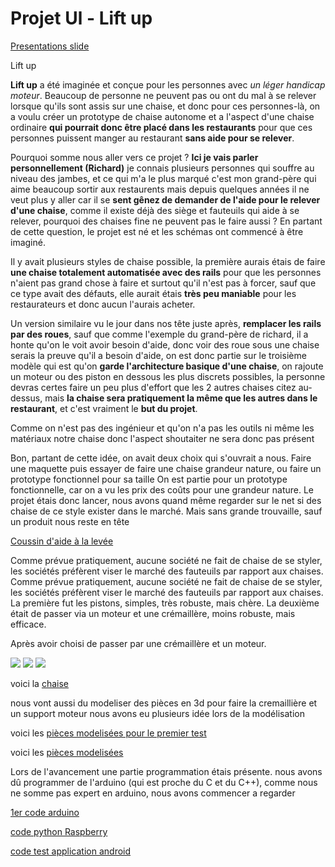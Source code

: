 Projet Ul - Lift up
====================

[Presentations slide](https://docs.google.com/presentation/d/1F90I4jqLM0xJeXBUU_vE5x2pX4bnX4WyPgPFGB-84LE/edit?usp=sharing)

Lift up

__Lift up__ a été imaginée et conçue pour les personnes avec _un léger handicap moteur_. Beaucoup de personne ne peuvent pas ou ont du mal à se relever lorsque qu'ils sont assis sur une chaise, et donc pour ces personnes-là, on a voulu créer un prototype de chaise autonome et a l'aspect d'une chaise ordinaire __qui pourrait donc être placé dans les restaurants__ pour que ces personnes puissent manger au restaurant __sans aide pour se relever__.

Pourquoi somme nous aller vers ce projet ? __Ici je vais parler personnellement (Richard)__ je connais plusieurs personnes qui souffre au niveau des jambes, et ce qui m'a le plus marqué c'est mon grand-père qui aime beaucoup sortir aux restaurents mais depuis quelques années il ne veut plus y aller car il se __sent gênez de demander de l'aide pour le relever d'une chaise__, comme il existe déjà des siège et fauteuils qui aide à se relever, pourquoi des chaises fine ne peuvent pas le faire aussi ? En partant de cette question, le projet est né et les schémas ont commencé à être imaginé.

Il y avait plusieurs styles de chaise possible, la première aurais étais de faire __une chaise totalement automatisée avec des rails__ pour que les personnes n'aient pas grand chose à faire et surtout qu'il n'est pas à forcer, sauf que ce type avait des défauts, elle aurait étais __très peu maniable__ pour les restaurateurs et donc aucun l'aurais acheter.

Un version similaire vu le jour dans nos tête juste après, __remplacer les rails par des roues__, sauf que comme l'exemple du grand-père de richard, il a honte qu'on le voit avoir besoin d'aide, donc voir des roue sous une chaise serais la preuve qu'il a besoin d'aide, on est donc partie sur le troisième modèle qui est qu'on __garde l'architecture basique d'une chaise__, on rajoute un moteur ou des piston en dessous les plus discrets possibles, la personne devras certes faire un peu plus d'effort que les 2 autres chaises citez au-dessus, mais __la chaise sera pratiquement la même que les autres dans le restaurant__, et c'est vraiment le __but du projet__.

Comme on n'est pas des ingénieur et qu'on n'a pas les outils ni même les matériaux notre chaise donc l'aspect shoutaiter ne sera donc pas présent

Bon, partant de cette idée, on avait deux choix qui s'ouvrait a nous.
Faire une maquette puis essayer de faire une chaise grandeur nature, ou faire un prototype fonctionnel pour sa taille
On est partie pour un prototype fonctionnelle, car on a vu les prix des coûts pour une grandeur nature. 
Le projet étais donc lancer, nous avons quand même regarder sur le net si des chaise de ce style exister dans le marché. Mais sans grande trouvaille, sauf un produit nous reste en tête 


[Coussin d'aide à la levée](https://www.tousergo.com/aide-au-transfert/28-coussin-d-aide-a-la-levee-3574590140219.html)


Comme prévue pratiquement, aucune société ne fait de chaise de se styler, les sociétés préfèrent viser le marché des fauteuils par rapport aux chaises.
Comme prévue pratiquement, aucune société ne fait de chaise de se styler, les sociétés préfèrent viser le marché des fauteuils par rapport aux chaises.
La première fut les pistons, simples, très robuste, mais chère.
La deuxième était de passer via un moteur et une crémaillère, moins robuste, mais efficace.

Après avoir choisi de passer par une crémaillère et un moteur.

![](https://zupimages.net/up/19/20/yr36.png) ![](https://zupimages.net/up/19/20/filr.png) ![](https://zupimages.net/up/19/20/6vpy.png)

voici la [chaise](https://www.ikea.com/fr/fr/p/kritter-chaise-enfant-rouge-80153697/)


nous vont aussi du modeliser des pièces en 3d pour faire la cremaillière et un support moteur
nous avons eu plusieurs idée lors de la modélisation


voici les [pièces modelisées pour le premier test](https://www.tinkercad.com/things/dY0HXlwu65n)


voici les [pièces modelisées](https://www.tinkercad.com/things/2Bs0kqwbqwV)

Lors de l'avancement une partie programmation étais présente.
nous avons dû programmer de l'arduino (qui est proche du C et du C++), comme nous ne somme pas expert en arduino, nous avons commencer a regarder 

[1er code arduino](https://github.com/DeadMeon/Lift-Up/blob/master/1erCodeArduino.ino)

[code python Raspberry](https://github.com/DeadMeon/Lift-Up/blob/master/bluetoothGPIO.py)

[code test application android](https://github.com/DeadMeon/Lift-Up/blob/master/Test_Applcation_Android/main/java/com/example/devicelist/MainActivity.java)

